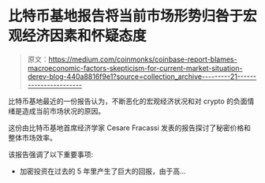 # 比特币基地报告将当前市场形势归咎于宏观经济因素和怀疑态度

> 原文：<https://medium.com/coinmonks/coinbase-report-blames-macroeconomic-factors-skepticism-for-current-market-situation-derev-blog-440a8816f9e1?source=collection_archive---------21----------------------->

比特币基地最近的一份报告认为，不断恶化的宏观经济状况和对 crypto 的负面情绪是造成当前市场状况的原因。

这份由比特币基地首席经济学家 Cesare Fracassi 发表的报告探讨了秘密价格和整体市场效率。

该报告强调了以下重要事项:

*   加密投资在过去的 5 年里产生了巨大的回报，由于高…